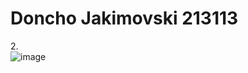 # Doncho Jakimovski 213113
2.<br/>
![image](https://res.cloudinary.com/dricap0y2/image/upload/v1684351387/diagram4e_2_in9mvs.jpg)
